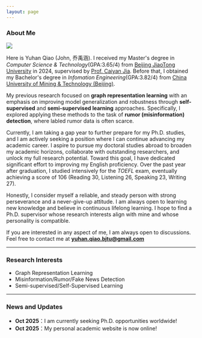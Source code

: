 ```yaml
---
layout: page
---
```


### About Me

<img src="https://yuhan-qiao.github.io/qyh6.jpg" class="floatpic">

Here is Yuhan Qiao (John, 乔禹涵).
I received my Master's degree in _Computer Science & Technology_(GPA:3.65/4) from [Beijing JiaoTong University](https://www.bjtu.edu.cn/) in 2024, supervised by [Prof. Caiyan Jia](https://faculty.bjtu.edu.cn/8097/). Before that, I obtained my Bachelor's degree in _Infomation Engineering_(GPA:3.82/4) from [China University of Mining & Technology (Beijing)](https://www.cumtb.edu.cn/). 

My previous research focused on **graph representation learning** with an emphasis on improving model generalization and robustness through **self-supervised** and **semi-supervised learning** approaches. Specifically, I explored applying these methods to the task of **rumor (misinformation) detection**, where labled rumor data is often scarce. 

Currently, I am taking a gap year to further prepare for my Ph.D. studies, and I am actively seeking a position where I can continue advancing my academic career. I aspire to pursue my doctoral studies abroad to broaden my academic horizons, collaborate with outstanding researchers, and unlock my full research potential. Toward this goal, I have dedicated significant effort to improving my English proficiency. Over the past year after graduation, I studied intensively for the _TOEFL_ exam, eventually achieving a score of 106 (Reading 30, Listening 26, Speaking 23, Writing 27).

Honestly, I consider myself a reliable, and steady person with strong perseverance and a never-give-up attitude. I am always open to learning new knowledge and believe in continuous lifelong learning. I hope to find a Ph.D. supervisor whose research interests align with mine and whose personality is compatible.

If you are interested in any aspect of me, I am always open to discussions. Feel free to contact me at **yuhan.qiao.bjtu@gmail.com**

---

### Research Interests

- Graph Representation Learning
- Misinformation/Rumor/Fake News Detection
- Semi-supervised/Self-Supervised Learning

---

### News and Updates

- **Oct 2025**：I am currently seeking Ph.D. opportunities worldwide!
- **Oct 2025**：My personal academic website is now online!

<br>

